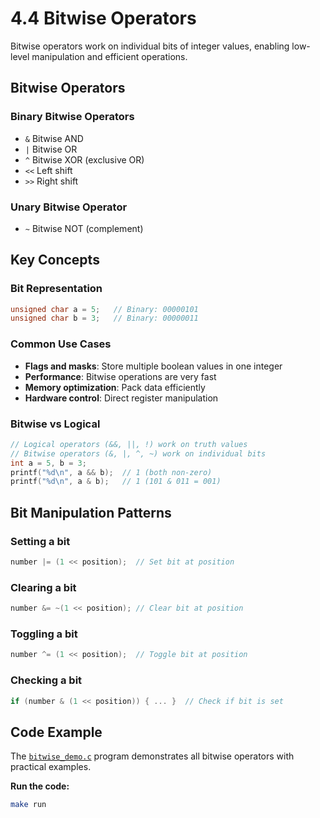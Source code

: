 # 4.4 Bitwise Operators

Bitwise operators work on individual bits of integer values, enabling low-level manipulation and efficient operations.

## Bitwise Operators

### Binary Bitwise Operators
- `&` Bitwise AND
- `|` Bitwise OR  
- `^` Bitwise XOR (exclusive OR)
- `<<` Left shift
- `>>` Right shift

### Unary Bitwise Operator
- `~` Bitwise NOT (complement)

## Key Concepts

### Bit Representation
```c
unsigned char a = 5;   // Binary: 00000101
unsigned char b = 3;   // Binary: 00000011
```

### Common Use Cases
- **Flags and masks**: Store multiple boolean values in one integer
- **Performance**: Bitwise operations are very fast
- **Memory optimization**: Pack data efficiently
- **Hardware control**: Direct register manipulation

### Bitwise vs Logical
```c
// Logical operators (&&, ||, !) work on truth values
// Bitwise operators (&, |, ^, ~) work on individual bits
int a = 5, b = 3;
printf("%d\n", a && b);  // 1 (both non-zero)
printf("%d\n", a & b);   // 1 (101 & 011 = 001)
```

## Bit Manipulation Patterns

### Setting a bit
```c
number |= (1 << position);  // Set bit at position
```

### Clearing a bit
```c
number &= ~(1 << position); // Clear bit at position
```

### Toggling a bit
```c
number ^= (1 << position);  // Toggle bit at position
```

### Checking a bit
```c
if (number & (1 << position)) { ... }  // Check if bit is set
```

## Code Example

The [`bitwise_demo.c`](bitwise_demo.c) program demonstrates all bitwise operators with practical examples.

**Run the code:**
```bash
make run
```
